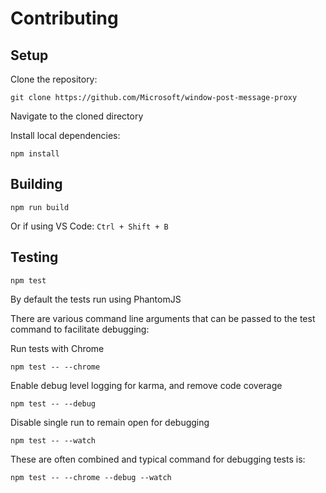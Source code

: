 # Contributing

## Setup

Clone the repository:
```
git clone https://github.com/Microsoft/window-post-message-proxy
```

Navigate to the cloned directory

Install local dependencies:
```
npm install
```

## Building
```
npm run build
```
Or if using VS Code: `Ctrl + Shift + B`

## Testing
```
npm test
```

By default the tests run using PhantomJS

There are various command line arguments that can be passed to the test command to facilitate debugging:

Run tests with Chrome
```
npm test -- --chrome
```

Enable  debug level logging for karma, and remove code coverage
```
npm test -- --debug
```

Disable single run to remain open for debugging
```
npm test -- --watch
```

These are often combined and typical command for debugging tests is:
```
npm test -- --chrome --debug --watch
```